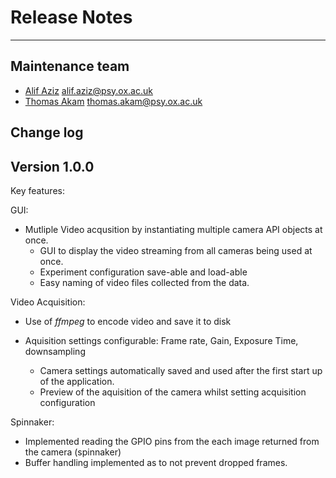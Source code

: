 # Release Notes

---

## Maintenance team

* [Alif Aziz](https://github.com/alifuaziz) <alif.aziz@psy.ox.ac.uk>
* [Thomas Akam](https://github.com/ThomasAkam) <thomas.akam@psy.ox.ac.uk>

## Change log

## Version 1.0.0

Key features:

GUI:

* Mutliple Video acqusition by instantiating multiple camera API objects at once.
  * GUI to display the video streaming from all cameras being used at once.
  * Experiment configuration save-able and load-able
  * Easy naming of video files collected from the data.

Video Acquisition:

* Use of *ffmpeg* to encode video and save it to disk

* Aquisition settings configurable: Frame rate, Gain, Exposure Time, downsampling
  * Camera settings automatically saved and used after the first start up of the application.
  * Preview of the aquisition of the camera whilst setting acquisition configuration

Spinnaker:

* Implemented reading the GPIO pins from the each image returned from the camera (spinnaker)
* Buffer handling implemented as to not prevent dropped frames.
